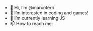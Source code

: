 - 👋 Hi, I’m @marcoterri
- 👀 I’m interested in coding and games!
- 🌱 I’m currently learning JS
- 📫 How to reach me:

<!---
marcoterri/marcoterri is a ✨ special ✨ repository because its `README.md` (this file) appears on your GitHub profile.
You can click the Preview link to take a look at your changes.
--->
